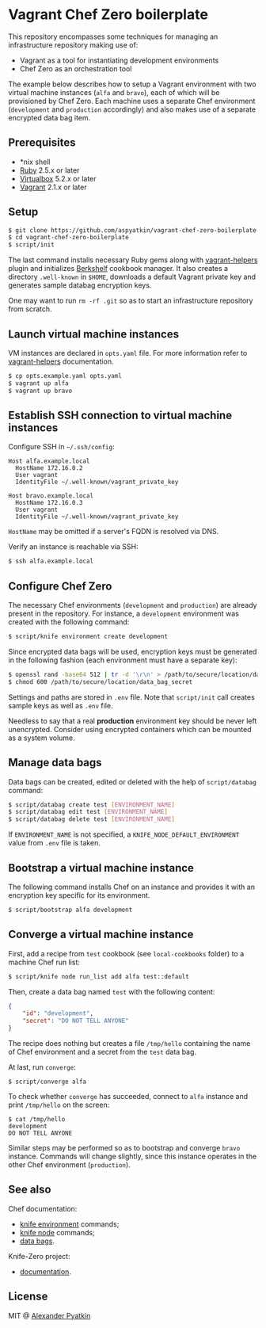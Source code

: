 # Vagrant Chef Zero boilerplate

This repository encompasses some techniques for managing an infrastructure repository making use of:
- Vagrant as a tool for instantiating development environments
- Chef Zero as an orchestration tool

The example below describes how to setup a Vagrant environment with two virtual machine instances (`alfa` and `bravo`), each of which will be provisioned by Chef Zero. Each machine uses a separate Chef environment (`development` and `production` accordingly) and also makes use of a separate encrypted data bag item.

## Prerequisites

- *nix shell
- [Ruby](https://github.com/rbenv/rbenv) 2.5.x or later
- [Virtualbox](https://www.virtualbox.org/wiki/Downloads) 5.2.x or later
- [Vagrant](https://www.vagrantup.com/downloads.html) 2.1.x or later

## Setup

```sh
$ git clone https://github.com/aspyatkin/vagrant-chef-zero-boilerplate.git
$ cd vagrant-chef-zero-boilerplate
$ script/init
```

The last command installs necessary Ruby gems along with [vagrant-helpers](https://github.com/aspyatkin/vagrant-helpers) plugin and initializes [Berkshelf](https://github.com/berkshelf/berkshelf) cookbook manager. It also creates a directory `.well-known` in `$HOME`, downloads a default Vagrant private key and generates sample databag encryption keys.

One may want to run `rm -rf .git` so as to start an infrastructure repository from scratch.

## Launch virtual machine instances

VM instances are declared in `opts.yaml` file. For more information refer to [vagrant-helpers](https://github.com/aspyatkin/vagrant-helpers) documentation.

```sh
$ cp opts.example.yaml opts.yaml
$ vagrant up alfa
$ vagrant up bravo
```

## Establish SSH connection to virtual machine instances

Configure SSH in `~/.ssh/config`:

```
Host alfa.example.local
  HostName 172.16.0.2
  User vagrant
  IdentityFile ~/.well-known/vagrant_private_key

Host bravo.example.local
  HostName 172.16.0.3
  User vagrant
  IdentityFile ~/.well-known/vagrant_private_key
```

`HostName` may be omitted if a server's FQDN is resolved via DNS.

Verify an instance is reachable via SSH:

```sh
$ ssh alfa.example.local
```

## Configure Chef Zero

The necessary Chef environments (`development` and `production`) are already present in the repository. For instance, a `development` environment was created with the following command:

```sh
$ script/knife environment create development
```

Since encrypted data bags will be used, encryption keys must be generated in the following fashion (each environment must have a separate key):

```sh
$ openssl rand -base64 512 | tr -d '\r\n' > /path/to/secure/location/data_bag_secret
$ chmod 600 /path/to/secure/location/data_bag_secret
```

Settings and paths are stored in `.env` file. Note that `script/init` call creates sample keys as well as `.env` file.

Needless to say that a real **production** environment key should be never left unencrypted. Consider using encrypted containers which can be mounted as a system volume.

## Manage data bags

Data bags can be created, edited or deleted with the help of `script/databag` command:

```sh
$ script/databag create test [ENVIRONMENT_NAME]
$ script/databag edit test [ENVIRONMENT_NAME]
$ script/databag delete test [ENVIRONMENT_NAME]
```

If `ENVIRONMENT_NAME` is not specified, a `KNIFE_NODE_DEFAULT_ENVIRONMENT` value from `.env` file is taken.

## Bootstrap a virtual machine instance

The following command installs Chef on an instance and provides it with an encryption key specific for its environment.

```sh
$ script/bootstrap alfa development
```

## Converge a virtual machine instance

First, add a recipe from `test` cookbook (see `local-cookbooks` folder) to a machine Chef run list:

```sh
$ script/knife node run_list add alfa test::default
```

Then, create a data bag named `test` with the following content:

```json
{
    "id": "development",
    "secret": "DO NOT TELL ANYONE"
}
```

The recipe does nothing but creates a file `/tmp/hello` containing the name of Chef environment and a secret from the `test` data bag.

At last, run `converge`:

```
$ script/converge alfa
```

To check whether `converge` has succeeded, connect to `alfa` instance and print `/tmp/hello` on the screen:

```
$ cat /tmp/hello
development
DO NOT TELL ANYONE
```

Similar steps may be performed so as to bootstrap and converge `bravo` instance. Commands will change slightly, since this instance operates in the other Chef environment (`production`).

## See also

Chef documentation:
- [knife environment](https://docs.chef.io/knife_environment.html) commands;
- [knife node](https://docs.chef.io/knife_node.html) commands;
- [data bags](https://docs.chef.io/data_bags.html).

Knife-Zero project:
- [documentation](http://knife-zero.github.io/).

## License
MIT @ [Alexander Pyatkin](https://github.com/aspyatkin)
